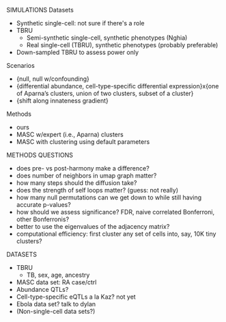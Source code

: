 SIMULATIONS
Datasets
- Synthetic single-cell: not sure if there's a role
- TBRU
    * Semi-synthetic single-cell, synthetic phenotypes (Nghia)
    * Real single-cell (TBRU), synthetic phenotypes (probably preferable)
- Down-sampled TBRU to assess power only

Scenarios
- {null, null w/confounding}
- {differential abundance, cell-type-specific differential expression}x{one of Aparna’s clusters, union of two clusters, subset of a cluster}
- {shift along innateness gradient}

Methods
- ours
- MASC w/expert (i.e., Aparna) clusters
- MASC with clustering using default
  parameters

METHODS QUESTIONS
- does pre- vs post-harmony make a difference?
- does number of neighbors in umap graph matter?
- how many steps should the diffusion take?
- does the strength of self loops matter? (guess: not really)
- how many null permutations can we get down to while still having accurate
  p-values?
- how should we assess significance? FDR, naive correlated Bonferroni, other
  Bonferronis?
- better to use the eigenvalues of the adjacency matrix?
- computational efficiency: first cluster any set of cells into, say, 10K tiny clusters?

DATASETS
- TBRU
    - TB, sex, age, ancestry
- MASC data set: RA case/ctrl
- Abundance QTLs?
- Cell-type-specific eQTLs a la Kaz? not yet
- Ebola data set? talk to dylan
- (Non-single-cell data sets?)

